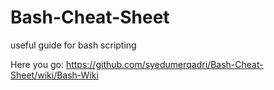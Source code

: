 # Bash-Cheat-Sheet
useful guide for bash scripting

Here you go:
https://github.com/syedumerqadri/Bash-Cheat-Sheet/wiki/Bash-Wiki
